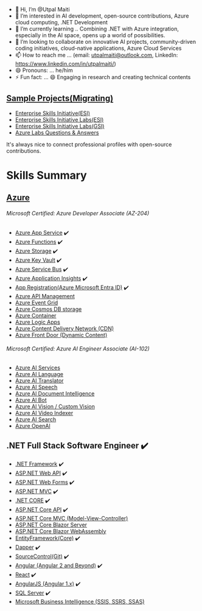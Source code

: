 - 👋 Hi, I’m @Utpal Maiti
- 👀 I’m interested in AI development, open-source contributions, Azure cloud computing, .NET Development
- 🌱 I’m currently learning .. Combining .NET with Azure integration, especially in the AI space, opens up a world of possibilities.
- 💞️ I’m looking to collaborate on innovative AI projects, community-driven coding initiatives, cloud-native applications, Azure Cloud Services
- 📫 How to reach me ... (email: utpalmaiti@outlook.com, LinkedIn: https://www.linkedin.com/in/utpalmaiti/)
- 😄 Pronouns: ... he/him
- ⚡ Fun fact: ... 😄 Engaging in research and creating technical contents

## [Sample Projects(Migrating)](https://github.com/UtpalMaiti/)

- [Enterprise Skills Initiative(ESI)](https://esi.microsoft.com/)
- [Enterprise Skills Initiative Labs(ESI)](https://esi.learnondemand.net/)
- [Enterprise Skills Initiative Labs(GSI)](https://gsi.learnondemand.net/)
- [Azure Labs Questions & Answers](/AzureLabs)

It's always nice to connect professional profiles with open-source contributions.

# Skills Summary

## [Azure](/InterviewQuestionsAnswers/AZURE/)

###### Microsoft Certified: Azure Developer Associate (AZ-204)

- [Azure App Service](/InterviewQuestionsAnswers/AZURE/AzureAppService/) ✔️
- [Azure Functions](/InterviewQuestionsAnswers/AZURE/AzureFunctions/) ✔️
- [Azure Storage](/InterviewQuestionsAnswers/AZURE/AzureStorage/) ✔️
- [Azure Key Vault](/InterviewQuestionsAnswers/AZURE/AzureKeyVault/) ✔️
- [Azure Service Bus](/InterviewQuestionsAnswers/AZURE/AzureServiceBus) ✔️
- [Azure Application Insights](/InterviewQuestionsAnswers/AZURE/AzureApplicationInsights) ✔️
- [App Registration(Azure Microsoft Entra ID)](/InterviewQuestionsAnswers/AZURE/AzureAPIManagement) ✔️
- [Azure API Management](/InterviewQuestionsAnswers/AZURE/AzureAPIManagement)
- [Azure Event Grid](https://github.com/utpal-maiti/Azure_Event_Grid)
- [Azure Cosmos DB storage](/InterviewQuestionsAnswers/AZURE/AzureAPIManagement)
- [Azure Container](/InterviewQuestionsAnswers/AZURE/AzureAPIManagement)
- [Azure Logic Apps](/InterviewQuestionsAnswers/AZURE/AzureLogicApps)
- [Azure Content Delivery Network (CDN)](</InterviewQuestionsAnswers/AZURE/AzureContentDeliveryNetwork(CDN)VSAzureFrontDoor(DynamicContent)>)
- [Azure Front Door (Dynamic Content)](</InterviewQuestionsAnswers/AZURE/AzureContentDeliveryNetwork(CDN)VSAzureFrontDoor(DynamicContent)>)

###### Microsoft Certified: Azure AI Engineer Associate (AI-102)

- [Azure AI Services](https://github.com/utpal-maiti/Azure_AI_Services)
- [Azure AI Language](https://github.com/utpal-maiti/Azure_AI_Services)
- [Azure AI Translator](https://github.com/utpal-maiti/Azure_AI_Services)
- [Azure AI Speech](https://github.com/utpal-maiti/Azure_AI_Services)
- [Azure Al Document Intelligence](https://github.com/utpal-maiti/Azure_AI_Services)
- [Azure Al Bot](https://github.com/utpal-maiti/Azure_AI_Services)
- [Azure Al Vision / Custom Vision](https://github.com/utpal-maiti/Azure_AI_Services)
- [Azure AI Video Indexer](https://github.com/utpal-maiti/Azure_AI_Services)
- [Azure AI Search](https://github.com/utpal-maiti/Azure_AI_Services)
- [Azure OpenAl](https://github.com/utpal-maiti/Azure_AI_Services)

## .NET Full Stack Software Engineer ✔️

- [.NET Framework](https://github.com/utpal-maiti/DOTNET_Framework/) ✔️
- [ASP.NET Web API](https://github.com/utpal-maiti/DOTNET_CORE/MVC/) ✔️
- [ASP.NET Web Forms](https://github.com/utpal-maiti/DOTNET_CORE/MVC/) ✔️
- [ASP.NET MVC](https://github.com/utpal-maiti/DOTNET_CORE/MVC/) ✔️
- [.NET CORE](/InterviewQuestionsAnswers/DOTNETCORE/) ✔️
- [ASP.NET Core API](/InterviewQuestionsAnswers/DOTNETCORE/API/) ✔️
- [ASP.NET Core MVC (Model-View-Controller)](/InterviewQuestionsAnswers/DOTNETCORE/MVC/)
- [ASP.NET Core Blazor Server](https://github.com/utpal-maiti/DOTNET_CORE/MVC/)
- [ASP.NET Core Blazor WebAssembly](https://github.com/utpal-maiti/DOTNET_CORE/MVC/)
- [EntityFramework(Core)](/InterviewQuestionsAnswers/EntityFramework) ✔️
- [Dapper](/InterviewQuestionsAnswers/Dapper) ✔️
- [SourceControl(Git)](/InterviewQuestionsAnswers/ANGUALR) ✔️
- [Angular (Angular 2 and Beyond)](/InterviewQuestionsAnswers/ANGUALR) ✔️
- [React](/InterviewQuestionsAnswers/REACT) ✔️
- [AngularJS (Angular 1.x)](/InterviewQuestionsAnswers/ANGULARjs/) ✔️
- [SQL Server](/InterviewQuestionsAnswers/SQLServer/) ✔️
- [Microsoft Business Intelligence (SSIS, SSRS, SSAS)](/InterviewQuestionsAnswers/MicrosoftBusinessIntelligence/)
